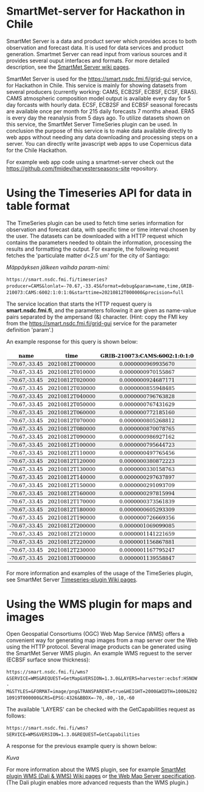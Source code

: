 # SmartMet-server for Hackathon in Chile

SmartMet Server is a data and product server which provides acces to both observation and forecast data. It is used for data services and product generation. Smartmet Server can read input from various sources and it provides several ouput interfaces and formats. For more detailed description, see the [SmartMet Server wiki pages](https://github.com/fmidev/smartmet-server/wiki).

SmartMet Server is used for the https://smart.nsdc.fmi.fi/grid-gui service, for Hackathon in Chile. This service is mainly for showing datasets from several producers (currently working: CAMS, ECB2SF, ECBSF, ECSF, ERA5). CAMS atmospheric composition model output is available every day for 5 day forcasts with hourly data. ECSF, ECB2SF and ECBSF seasonal forecasts are available once per month for 215 daily forecasts 7 months ahead. ERA5 is every day the reanalysis from 5 days ago. To utilize datasets shown on this service, the SmartMet Server TimeSeries plugin can be used. In conclusion the purpose of this service is to make data available directly to web apps without needing any data downloading and processing steps on a server. You can directly write javascript web apps to use Copernicus data for the Chile Hackathon.

For example web app code using a smartmet-server check out the https://github.com/fmidev/harvesterseasons-site repository.

# Using the Timeseries API for data in table format

The TimeSeries plugin can be used to fetch time series information for observation and forecast data, with specific time or time interval chosen by the user. The datasets can be downloaded with a HTTP request which contains the parameters needed to obtain the information, processing the results and formatting the output. For example, the following request fetches the 'particulate matter d<2.5 um' for the city of Santiago:

*Mäppäyksen jälkeen vaihda param-nimi:*

`https://smart.nsdc.fmi.fi/timeseries?producer=CAMS&lonlat=-70.67,-33.45&format=debug&param=name,time,GRIB-210073:CAMS:6002:1:0:1:0&starttime=20210812T000000&precision=full`

The service location that starts the HTTP request query is **smart.nsdc.fmi.fi**, and the parameters following it are given as name-value pairs separated by the ampersand (&) character. (Hint: copy the FMI key from the https://smart.nsdc.fmi.fi/grid-gui service for the parameter definition 'param'.)

An example response for this query is shown below: 

![alt text](https://github.com/annikanni/kuvatestaus/blob/main/Screenshot%202021-08-19%20at%2017-33-35%20Debug%20mode%20output.png)

For more information and examples of the usage of the TimeSeries plugin, see SmartMet Server [Timeseries-plugin Wiki pages](https://github.com/fmidev/smartmet-plugin-timeseries/wiki). 

# Using the WMS plugin for maps and images

Open Geospatial Consortiums (OGC) Web Map Service (WMS) offers a convenient way for generating map images from a map server over the Web using the HTTP protocol. Several image products can be generated using the SmartMet Server WMS plugin. An example WMS reguest to the server (ECBSF surface snow thickness): 

`https://smart.nsdc.fmi.fi/wms?&SERVICE=WMS&REQUEST=GetMap&VERSION=1.3.0&LAYERS=harvester:ecbsf:HSNOW-M&STYLES=&FORMAT=image/png&TRANSPARENT=true&HEIGHT=2000&WIDTH=1000&20210919T000000&CRS=EPSG:4326&BBOX=-70,-80,-10,-60`

The available 'LAYERS' can be checked with the GetCapabilities request as follows: 

`https://smart.nsdc.fmi.fi/wms?SERVICE=WMS&VERSION=1.3.0&REQUEST=GetCapabilities`

A response for the previous example query is shown below: 

*Kuva*

For more information about the WMS plugin, see for example [SmartMet plugin WMS (Dali & WMS) Wiki pages](https://github.com/fmidev/smartmet-plugin-wms/wiki/SmartMet-plugin-WMS-(Dali-&-WMS)) or [the Web Map Server specification](https://www.ogc.org/standards/wms). (The Dali plugin enables more advanced requests than the WMS plugin.) 

<!---
# Using the Download/WFS API

Mainly for showing ERA5 Land grib datasets and seasonal and weather forecast data.
This entails a GRID  smartmet-server and related plugins to run. ... let's see how it works:

First prepare a data directory at the same level as this cloned directory (../data) and `ln -s smartmet-server/config ../config`
Then you can let docker-compose build and run everything else.

# Start all services (even with --detatch the build process will wait until finished)
docker-compose up --detatch

This will quickly add all components, but below are steps for all of the three Docker containers needed.

# Transfer files from C3S CDS with shell scripts
You will need grib_set and cdo, so install something like libeccodes-tools and cdo packages on Ubuntu and equivalents on other OSs.
under bin you have the get-seasonal.sh for now. Similar scripts for ERA5 and ERA5L will be added soon.

This should used to put data in a ~/data/grib directory, where the smartmet-server will look for new grib files read in.

# Docker setup 
## Build and run ssl-proxy

For https addresses of the server, there is an ssl-proxy handling this

`docker-compose up --detatch --build ssl-proxy`

## Build and run postgres-database

Setup database for geonames-engine because of who knows why

`docker-compose up --detatch --build fminames-db`

## Build and run Redis

Setup database for storing grib-file details

`docker-compose up --detatch --build redis_db`

## Build and run smartmet-server

`docker-compose up --build smartmet-server`

## Fire up all three services at once

This will:

* Start the Postgresql-database and create a db-directory to store all the data there.
* Start Redis for storing information about available grib data
* Start SmartMet Server after the Postgersql is ready

`docker-compose up --detatch`

# Data ingestion and configuring on SmartMet-Server

## Read data to Redis to be used by SmartMet-server
Then docker and its four instances (smartmet-server, fminames-db, redis and ssl-proxy), put grib files with data in the ../data directory.
Filenames will have to match the pattern (dataproducer)_(YYYYMMDDTHHMM)_(description as you like).grib
Dataproducer needs to be something defined in the ../config/engines/grid-engine/producers.csv. For mapping data into the server refer to [MAPPING.md](MAPPING.md)

Run a `filesys-to-smartmet`-script in the smartmet-server container... once Redis is ready. The location of filesys-to-smartmet.cfg depends on where
the settings-files are located at. With `docker-compose.yaml` the settings are currently stored in `/home/smartmet/config`.

`docker exec --user smartmet smartmet-server /bin/fmi/filesys2smartmet /home/smartmet/config/libraries/tools-grid/filesys-to-smartmet.cfg 0`

This should tell you how the grib data was ingested. you can check also by going to https://[yourserver]/grid-gui

## HOPS forecasts and analysis into grid smartmet-server

### HOPS initial state and forcing data retrieval

HOPS needs initial state of soil parameters in the domain it is running for and forcing data for the forecasts. In harvester-seasons the initial state is kept
up from C3S ERA5(L) reanalysis data and the forcing is coming from C3S seasonal forecast data. Shell scripts for getting these datasets are:
`get-seasonal.sh`
`get-ERA5-daily.sh`

The scripts run without arguments to fetch the most recent available data set or can be run with year month arguments like '2020 3' for seasonal
and '2020 4 11' for daily ERA5(L) to retrieve older data. Within the shell scripts there are calls to cds-api python scripts and commands to move data to
proper directories.

To take in account of bias adjustments monthly biases are calculated with the following cmds (variables which bias was calculated have added):
* `seq 0 24 | parallel -j 16 --tmpdir tmp/ --compress cdo ymonmean -sub -selvar,2d,2t,e,tp,stl1,sd,rsn,ro, era5l/era5l_2000-2019_stats-monthly-nordic.grib -remapbil,era5l-nordic-grid -daymean -selvar,2d,2t,stl1,sd,rsn,var205 ens/ec-sf-2000_2019-stats-monthly-fcmean-{}.grib era5l-ecsf_2000-2019_monthly-fcmean-{}.grib`
* `seq 0 24 | parallel -j 16 --compress --tmpdir tmp/ cdo --eccodes div -ymonmean -selvar,tp,e era5_2000-2019_stats-monthly-euro.grib -mulc,2592000 -ymonmean -remapbil,era5-eu-grid -selvar,tprate,erate ens/ec-sf-2000_2019-stats-monthly-euro-{}.grib era5_ecsf_2000-2019_e+tp-monthly-eu-{}.grib`
* `cdo ensmean era5l-ecsf_2000-2019_monthly-fcmean-*.grib era5l-ecsf_2000-2019_monthly-bias.grib`
Using parallel makes this faster as the 16 core system can faster calculate results for 25 ensemble members than one cdo thread doing the ensemble first and then carry on.
And a mean of many biases seems to be a better idea than the bias of an ensemble mean.

The seasonal forecast can now be interpolated on the ERA5L grid and the adjustments can be added:
* `cdo ymonadd era5l-ecsf_2000-2019_monthly-fcmean-em.grib -remapbil,era5l-nordic-grid grib/ECSF_20200402T0000_all-24h-nordic.grib`
Again doing this 51 times in parallel is faster, so that's how it is done for real, but the above explain better the operation. In fact adding some timeshifting/interpolation
is needed to complete the job successfully. This was used for real, last step is needed, because cdo fails to add the ensemble attributes:
* `seq 0 50 | parallel -j 16 --compress --tmpdir tmp/ cdo ymonadd -selmonth,2020-04-02,2020-11-02 -inttime,2020-04-02,00:00:00,1days -shifttime,1year era5l-ecsf_2000-2019_monthly-bias-fixed.grib -remapbil,era5l-nordic-grid -selvar,var168,var167,var182,var205,var33,var141,var139,var228 ens/ec-sf_20200402_all-24h-nordic-{}.grib ens/ec-bsf_20200402_all-24h-nordic-{}.grib`
* `cat ens/ec-bsf_20200402_all-24h-nordic-*.grib > grib/ECBSF_20200402_all-24h-nordic.grib`
* `for f in ec-bsf_20200402_all-24h-nordic-*.grib ; do i=$(echo $f | sed s:.*nordic-::|sed s:\.grib::); grib_set -s centre=98,setLocalDefinition=1,localDefinitionNumber=15,totalNumber=51,number=$i $f ${f:0:-5}-fixed.grib; done`

As only soil temperature level 1 is available in seasonal forecasts, the deeper temperatures on level 2, 3 and 4 are prodcued by using the
ERA5L monthly statistics from 2000-2019 to give each gridpoint the relation between stl1 and the deeper temperatures. The forecasted stl1 with bias adjustement is used to produce level 2,3,4 temperatures. This data set will be used to demonstrate the added value from using HOPS.
* `seq 0 50 |parallel -j 16 --compress --tmpdir tmp/ cdo --eccodes add -seldate,2020-04-02,2020-11-02 -inttime,2020-04-02,00:00:00,1days -shifttime,1year -selvar,stl1,stl2,stl3 era5l-stls-diff-climate.grib -add -seldate,2020-04-02,2020-11-02 -inttime,2020-04-02,00:00:00,1days -shifttime,1year -selvar,stl1 era5l-ecsf_2000-2019_bias-monthly.grib -remapbil,era5l-nordic-grid -selvar,stl1 ens/ec-sf_20200402_all-24h-nordic-{}.grib ens/ec-bsf_20200402_stl-24h-nordic-{}.grib`

To be available as addressable variables the grib variables need to be mapped into SmartMet-server FMI-IDs or newbase names.
A general guide explaining this is under [DATAMAPPING](DATAMAPPING.md).

# Using timeseries, WMS or WFS plugins of the SmartMet-server

The aim is to have timeseries and WMS layers for the http://harvesterseasons.com/ service and WFS downloads available for data sets that will be exported to
other service outlets of HOPS output.

Example:

`/timeseries?param=place,utctime,WindSpeedMS:ERA5:26:0:0:0&latlon=60.192059,24.945831&format=debug&source=grid&producer=ERA5&starttime=data&timesteps=5`
`/timeseries?producer=ERA5&param=WindSpeedMS&latlon=60.192059,24.94583&format=debug&source=grid&&starttime=2017-08-01T00:00:00Z`
`/wfs?request=getFeature&storedquery_id=windgustcoverage&starttime=2017-08-01T00:00:00Z&endtime=2017-08-01T00:00:00Z&source=grid&bbox=21,60,24,64&crs=EPSG:4326&limits=15,999,20,999,25,999,30–999`
`/wfs?request=getFeature&storedquery_id=pressurecoverage&starttime=2017-08-01T00:00:00Z&endtime=2017-08-01T00:00:00Z&source=grid&bbox=21,60,24,64&crs=EPSG:4326&limits=0,1000`

A big thanks to this citation for using parallel a lot:
  O. Tange (2011): GNU Parallel - The Command-Line Power Tool,
  ;login: The USENIX Magazine, February 2011:42-47.
-->
